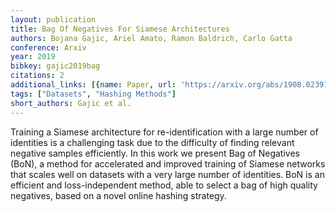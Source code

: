 ```yaml
---
layout: publication
title: Bag Of Negatives For Siamese Architectures
authors: Bojana Gajic, Ariel Amato, Ramon Baldrich, Carlo Gatta
conference: Arxiv
year: 2019
bibkey: gajic2019bag
citations: 2
additional_links: [{name: Paper, url: 'https://arxiv.org/abs/1908.02391'}]
tags: ["Datasets", "Hashing Methods"]
short_authors: Gajic et al.
---
```

Training a Siamese architecture for re-identification with a large number of
identities is a challenging task due to the difficulty of finding relevant
negative samples efficiently. In this work we present Bag of Negatives (BoN), a
method for accelerated and improved training of Siamese networks that scales
well on datasets with a very large number of identities. BoN is an efficient
and loss-independent method, able to select a bag of high quality negatives,
based on a novel online hashing strategy.